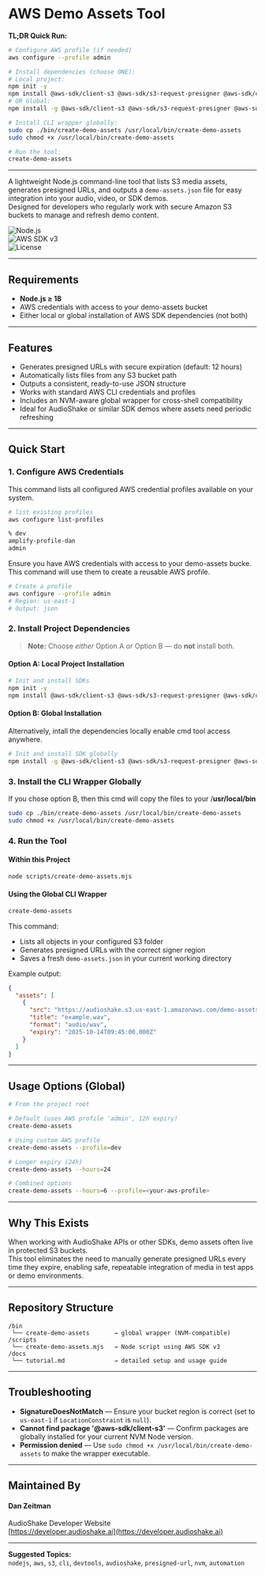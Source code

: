 # AWS Demo Assets Tool

**TL;DR Quick Run:**

```bash
# Configure AWS profile (if needed)
aws configure --profile admin

# Install dependencies (choose ONE):
# Local project:
npm init -y
npm install @aws-sdk/client-s3 @aws-sdk/s3-request-presigner @aws-sdk/credential-providers
# OR Global:
npm install -g @aws-sdk/client-s3 @aws-sdk/s3-request-presigner @aws-sdk/credential-providers

# Install CLI wrapper globally:
sudo cp ./bin/create-demo-assets /usr/local/bin/create-demo-assets
sudo chmod +x /usr/local/bin/create-demo-assets

# Run the tool:
create-demo-assets
```

---

A lightweight Node.js command-line tool that lists S3 media assets, generates presigned URLs, and outputs a `demo-assets.json` file for easy integration into your audio, video, or SDK demos.  
Designed for developers who regularly work with secure Amazon S3 buckets to manage and refresh demo content.

![Node.js](https://img.shields.io/badge/node-%3E%3D18.0-green)  
![AWS SDK v3](https://img.shields.io/badge/AWS%20SDK-v3-blue)  
![License](https://img.shields.io/badge/license-MIT-lightgrey)

---

## Requirements

- **Node.js ≥ 18**  
- AWS credentials with access to your demo-assets bucket  
- Either local or global installation of AWS SDK dependencies (not both)

---

## Features

- Generates presigned URLs with secure expiration (default: 12 hours)  
- Automatically lists files from any S3 bucket path  
- Outputs a consistent, ready-to-use JSON structure  
- Works with standard AWS CLI credentials and profiles  
- Includes an NVM-aware global wrapper for cross-shell compatibility  
- Ideal for AudioShake or similar SDK demos where assets need periodic refreshing  

---

## Quick Start

### 1. Configure AWS Credentials

 This command lists all configured AWS credential profiles available on your system.

 ```Bash
 # list existing profiles
aws configure list-profiles

% dev
amplify-profile-dan
admin
```

Ensure you have AWS credentials with access to your demo-assets bucke. This command will use them to create a reusable AWS profile.

```bash
# Create a profile
aws configure --profile admin
# Region: us-east-1
# Output: json
```

### 2. Install Project Dependencies

> **Note:** Choose *either* Option A *or* Option B — do **not** install both.

#### Option A: Local Project Installation

```bash
# Init and install SDKs
npm init -y
npm install @aws-sdk/client-s3 @aws-sdk/s3-request-presigner @aws-sdk/credential-providers
```

#### Option B: Global Installation
Alternatively, intall the dependencies locally enable cmd tool access anywhere.
```bash
# Init and install SDK globally
npm install -g @aws-sdk/client-s3 @aws-sdk/s3-request-presigner @aws-sdk/credential-providers
```

### 3. Install the CLI Wrapper Globally
If you chose option B, then this cmd will copy the files to your /**usr/local/bin** 

```bash
sudo cp ./bin/create-demo-assets /usr/local/bin/create-demo-assets
sudo chmod +x /usr/local/bin/create-demo-assets
```

### 4. Run the Tool

#### Within this Project

```bash
node scripts/create-demo-assets.mjs
```

#### Using the Global CLI Wrapper

```bash
create-demo-assets
```

This command:  
- Lists all objects in your configured S3 folder  
- Generates presigned URLs with the correct signer region  
- Saves a fresh `demo-assets.json` in your current working directory  

Example output:

```json
{
  "assets": [
    {
      "src": "https://audioshake.s3.us-east-1.amazonaws.com/demo-assets/example.wav?...",
      "title": "example.wav",
      "format": "audio/wav",
      "expiry": "2025-10-14T09:45:00.000Z"
    }
  ]
}
```

---

## Usage Options (Global)

```bash
# From the project root

# Default (uses AWS profile 'admin', 12h expiry)
create-demo-assets

# Using custom AWS profile
create-demo-assets --profile=dev

# Longer expiry (24h)
create-demo-assets --hours=24

# Combined options
create-demo-assets --hours=6 --profile=<your-aws-profile>
```

---

## Why This Exists

When working with AudioShake APIs or other SDKs, demo assets often live in protected S3 buckets.  
This tool eliminates the need to manually generate presigned URLs every time they expire, enabling safe, repeatable integration of media in test apps or demo environments.

---

## Repository Structure

```
/bin
 └── create-demo-assets       → global wrapper (NVM-compatible)
/scripts
 └── create-demo-assets.mjs   → Node script using AWS SDK v3
/docs
 └── tutorial.md              → detailed setup and usage guide
```

---

## Troubleshooting

- **SignatureDoesNotMatch** — Ensure your bucket region is correct (set to `us-east-1` if `LocationConstraint` is `null`).  
- **Cannot find package '@aws-sdk/client-s3'** — Confirm packages are globally installed for your current NVM Node version.  
- **Permission denied** — Use `sudo chmod +x /usr/local/bin/create-demo-assets` to make the wrapper executable.

---

## Maintained By

#### Dan Zeitman  
AudioShake Developer Website  
[https://developer.audioshake.ai](https://developer.audioshake.ai)

---

**Suggested Topics:**  
`nodejs`, `aws`, `s3`, `cli`, `devtools`, `audioshake`, `presigned-url`, `nvm`, `automation`
